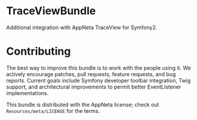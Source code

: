 TraceViewBundle
=======

Additional integration with AppNeta TraceView for Symfony2.

# Contributing

The best way to improve this bundle is to work with the people using it. We actively encourage patches, pull requests, feature requests, and bug reports. Current goals include Symfony developer toolbar integration, Twig support, and architectural improvements to permit better EventListener implementations.

This bundle is distributed with the AppNeta license; check out `Resources/meta/LICENSE` for the terms.
